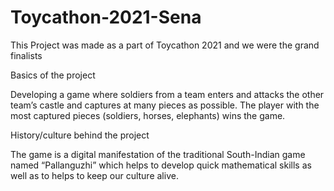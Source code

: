 # Toycathon-2021-Sena

This Project was made as a part of Toycathon 2021 and we were the grand finalists

Basics of the project

Developing a game where soldiers from a team enters and attacks the other team’s castle and captures at many pieces as possible. The player with the most captured pieces (soldiers, horses, elephants) wins the game. 

History/culture behind the project 

The game is a digital manifestation of the traditional South-Indian game named “Pallanguzhi” which helps to develop quick mathematical skills as well as to helps to keep our culture alive.
